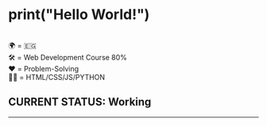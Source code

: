 <h1>print("Hello World!")</h1><br>
🌍 = 🇪🇬<br>
🛠 = Web Development Course 80% <br>
❤️ = Problem-Solving <br>
🧑‍💻 = HTML/CSS/JS/PYTHON
<H2>CURRENT STATUS: Working</H2><hr>
